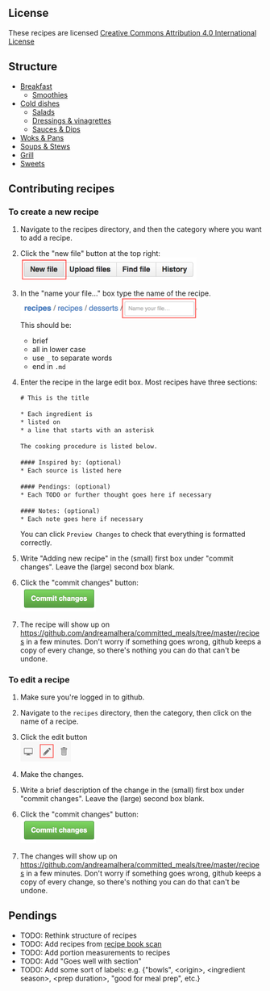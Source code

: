 ## License
These recipes are licensed [Creative Commons Attribution 4.0 International License](http://creativecommons.org/licenses/by/4.0/)

## Structure
* [Breakfast](breakfast)
    * [Smoothies](breakfast/smoothies)
* [Cold dishes](cold_dishes)
    * [Salads](cold_dishes/salads)
    * [Dressings & vinagrettes](cold_dishes/dressing_and_vinagrettes)
    * [Sauces & Dips](cold_dishes/sauces_and_dips)
* [Woks & Pans](woks_and_pans)
* [Soups & Stews](soups_and_stews)
* [Grill](grill)
* [Sweets](sweets)


## Contributing recipes
### To create a new recipe

1.  Navigate to the recipes directory, and then the category where you
    want to add a recipe.
    
1.  Click the "new file" button at the top right:<br /><img src="../images/file_buttons.png" width="350">

1.  In the "name your file..." box type the name of the recipe. <br /><img src="../images/file_name.png" width="350">  
This should be:
    * brief
    * all in lower case
    * use `_` to separate words
    * end in `.md` 

1.  Enter the recipe in the large edit box. Most recipes have three sections:
 
    ```
    # This is the title
    
    * Each ingredient is 
    * listed on
    * a line that starts with an asterisk
    
    The cooking procedure is listed below.
    
    #### Inspired by: (optional)
    * Each source is listed here
    
    #### Pendings: (optional)
    * Each TODO or further thought goes here if necessary
    
    #### Notes: (optional)
    * Each note goes here if necessary
    ```
    
    You can click `Preview Changes` to check that everything is formatted correctly.

1.  Write "Adding new recipe" in the (small) first box under 
    "commit changes". Leave the (large) second box blank.
  
1.  Click the "commit changes" button: <br /><img src="../images/commit_button.png" width="150">  

1.  The recipe will show up on <https://github.com/andreamalhera/committed_meals/tree/master/recipes> in a few minutes.
    Don't worry if something goes wrong, github keeps a copy of every change,
    so there's nothing you can do that can't be undone.

### To edit a recipe

1.  Make sure you're logged in to github.
 
1.  Navigate to the `recipes` directory, then the category, then click on the
    name of a recipe. 
    
1.  Click the edit button <br /><img src="../images/edit_icons.png" width="100">

1.  Make the changes.
    
1.  Write a brief description of the change in the (small) first box under 
    "commit changes". Leave the (large) second box blank.
  
1.  Click the "commit changes" button: <br /><img src="../images/commit_button.png" width="150"> 

1.  The changes will show up on <https://github.com/andreamalhera/committed_meals/tree/master/recipes> in a few minutes.
    Don't worry if something goes wrong, github keeps a copy of every change,
    so there's nothing you can do that can't be undone.
    
## Pendings
* TODO: Rethink structure of recipes
* TODO: Add recipes from [recipe book scan](https://drive.google.com/file/d/1kAtf94mUsLOCO4gIeD0WJWZGu_byKbwD/view)
* TODO: Add portion measurements to recipes
* TODO: Add "Goes well with section" 
* TODO: Add some sort of labels: e.g. {"bowls", \<origin\>, \<ingredient season\>, \<prep duration\>, "good for meal prep", etc.}
